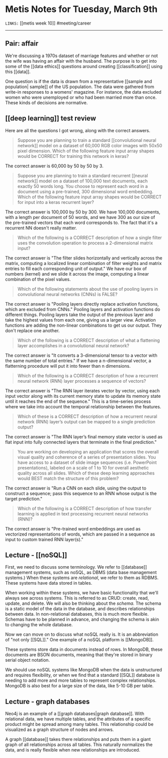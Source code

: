 # Metis Notes for Tuesday, March 9th
`LINKS:` [[metis week 10]]
#meeting/career

---
## Pair: affair
We're discussing a 1970s dataset of marriage features and whether or not the wife was having an affair with the husband. The purpose is to get into some of the [[data ethics]] questions around creating [[classification]] using this [[data]]. 

One question is if the data is drawn from a representative [[sample and population| sample]] of the US population. The data were gathered from write-in responses to a womens' magazine. For instance, the data excluded women who were unemployed or who had been married more than once. These kinds of decisions are normative. 

## [[deep learning]] test review
Here are all the questions I got wrong, along with the correct answers. 

>   Suppose you are planning to train a standard [[convolutional neural network]] model on a dataset of 60,000 RGB color images with 50x50 pixel dimension. Which of the following feature input array shapes would be CORRECT for training this network in keras?

The correct answer is 60,000 by 50 by 50 by 3. 

> Suppose you are planning to train a standard recurrent [[neural network]] model on a dataset of 100,000 text documents, each exactly 50 words long. You choose to represent each word in a document using a pre-trained, 300 dimensional word embedding. Which of the following feature input array shapes would be CORRECT for input into a keras recurrent layer?

The correct answer is 100,000 by 50 by 300. We have 100,000 documents, with a length per document of 50 words, and we have 300 as our size of the pre-trained vectors that each word corresponds to. The fact that it's a recurrent NN doesn't really matter. 

> Which of the following is a CORRECT description of how a single filter uses the convolution operation to process a 2-dimensional matrix input?

The correct answer is "The filter slides horizontally and vertically across the matrix, computing a localized linear combination of filter weights and matrix entries to fill each corresponding unit of output." We have our box of numbers (kernel) and we slide it across the image, computing a linear combination of the pixel values. 

> Which of the following statements about the use of pooling layers in convolutional neural networks (CNNs) is FALSE?

The correct answer is "Pooling layers directly replace activation functions, which are excluded from CNNs." Pooling layers and activation functions do different things. Pooling layers take the output of the previous layer and take the highest values from each one, giving us a larger view. Activation functions are adding the non-linear combinations to get us our output. They don't replace one another. 

> Which of the following is a CORRECT description of what a flattening layer accomplishes in a convolutional neural network?

The correct answer is "It converts a 3-dimensional tensor to a vector with the same number of total entries." If we have a n-dimensional vector, a flatterning procedure will put it into fewer than n dimensions. 

> Which of the following is a CORRECT description of how a recurrent neural network (RNN) layer processes a sequence of vectors?

The correct answer is "The RNN layer iterates vector by vector, using each input vector along with its current memory state to update its memory state until it reaches the end of the sequence." This is a time-series process where we take into account the temporal relationship between the features.

> Which of these is a CORRECT description of how a recurrent neural network (RNN) layer’s output can be mapped to a single prediction output?

The correct answer is "The RNN layer’s final memory state vector is used as flat input into fully connected layers that terminate in the final prediction." 

> You are working on developing an application that scores the overall visual quality and coherence of a series of presentation slides. You have access to a dataset of slide image sequences (i.e. PowerPoint presentations), labeled on a scale of 1 to 10 for overall aesthetic quality across all slides. Which of these deep learning approaches would BEST match the structure of this problem?

The correct answer is "Run a CNN on each slide, using the output to construct a sequence; pass this sequence to an RNN whose output is the target prediction."

> Which of the following is a CORRECT description of how transfer learning is applied in text processing recurrent neural networks (RNN)?

The correct answer is "Pre-trained word embeddings are used as vectorized representations of words, which are passed in a sequence as input to custom trained RNN layer(s)."

## Lecture - [[noSQL]]
First, we need to discuss some terminology. We refer to [[database]] management systems, such as noSQL, as DBMS (data base management systems.) When these systems are *relational*, we refer to them as RDBMS. These systems have data stored in tables. 

When working within these systems, we have basic functionality that we'll always see across systems. This is referred to as CRUD: create, read, update, and delete. We will also be thinking about the *schema.* The schema is a static model of the data in the database, and describes relationships between data. In non-relational databases, this is much more flexible. Schemas have to be planned in advance, and changing the schema is akin to changing the whole database.

Now we can move on to discuss what noSQL really is. It is an abbreviation of "not only [[SQL]]." One example of a noSQL platform is [[MongoDB]]. 

These systems store data in documents instead of rows. In MongoDB, these documents are BSON documents, meaning that they're stored in binary serial object notation.

We should use noSQL systems like MongoDB when the data is unstructured and requires flexibility, or when we find that a standard [[SQL]] database is needing to add more and more tables to represent complex relationships. MongoDB is also best for a large size of the data, like 5-10 GB per table. 

## Lecture - graph databases
Neo4j is an example of a [[graph databases|graph database]]. With relational data, we have multiple tables, and the attributes of a specific product might be spread among many tables. This relationship could be visualized as a graph structure of nodes and arrows. 

A graph [[database]] takes there relationships and puts them in a giant graph of all relationships across all tables. This naturally normalizes the data, and is really flexible when new relationships are introduced.